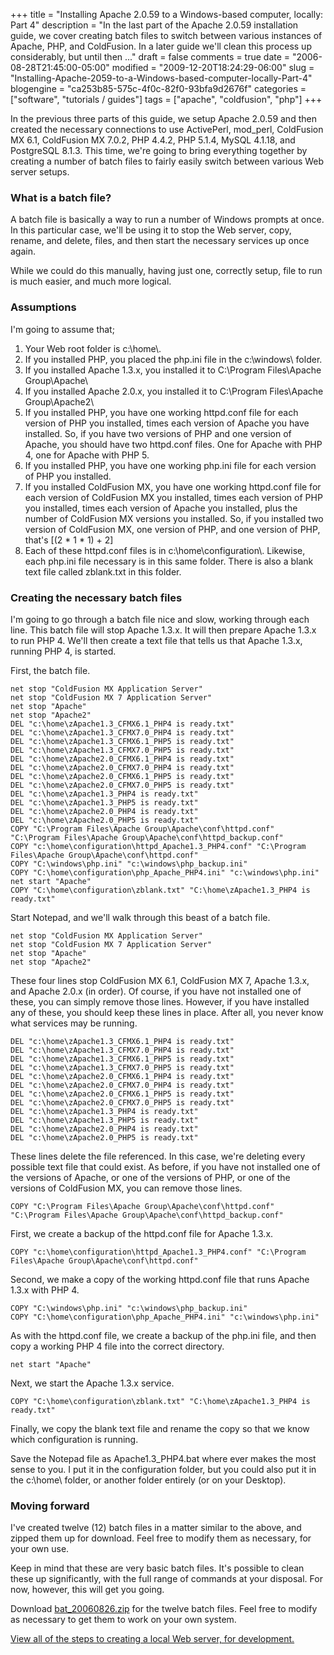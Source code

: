 +++
title = "Installing Apache 2.0.59 to a Windows-based computer, locally: Part 4"
description = "In the last part of the Apache 2.0.59 installation guide, we cover creating batch files to switch between various instances of Apache, PHP, and ColdFusion. In a later guide we'll clean this process up considerably, but until then ..."
draft = false
comments = true
date = "2006-08-28T21:45:00-05:00"
modified = "2009-12-20T18:24:29-06:00"
slug = "Installing-Apache-2059-to-a-Windows-based-computer-locally-Part-4"
blogengine = "ca253b85-575c-4f0c-82f0-93bfa9d2676f"
categories = ["software", "tutorials / guides"]
tags = ["apache", "coldfusion", "php"]
+++

<p>In the previous three parts of this guide, we setup Apache 2.0.59 and then created the necessary connections to use ActivePerl, mod_perl, ColdFusion MX 6.1, ColdFusion MX 7.0.2, PHP 4.4.2, PHP 5.1.4, MySQL 4.1.18, and PostgreSQL 8.1.3. This time, we're going to bring everything together by creating a number of batch files to fairly easily switch between various Web server setups.</p>
<h3>What is a batch file?</h3>
<p>A batch file is basically a way to run a number of Windows prompts at once. In this particular case, we'll be using it to stop the Web server, copy, rename, and delete, files, and then start the necessary services up once again.<!--adsense--></p>
<p>While we could do this manually, having just one, correctly setup, file to run is much easier, and much more logical.</p>
<h3>Assumptions</h3>
<p>I'm going to assume that;</p>
<ol>
<li>Your Web root folder is c:\home\.</li>
<li>If you installed PHP, you placed the php.ini file in the c:\windows\ folder. </li>
<li>If you installed Apache 1.3.x, you installed it to C:\Program Files\Apache Group\Apache\ </li>
<li>If you installed Apache 2.0.x, you installed it to C:\Program Files\Apache Group\Apache2\ </li>
<li>If you installed PHP, you have one working httpd.conf file for each version of PHP you installed, times each version of Apache you have installed. So, if you have two versions of PHP and one version of Apache, you should have two httpd.conf files. One for Apache with PHP 4, one for Apache with PHP 5. </li>
<li>If you installed PHP, you have one working php.ini file for each version of PHP you installed. </li>
<li>If you installed ColdFusion MX, you have one working httpd.conf file for each version of ColdFusion MX you installed, times each version of PHP you installed, times each version of Apache you installed, plus the number of ColdFusion MX versions you installed. So, if you installed two version of ColdFusion MX, one version of PHP, and one version of PHP, that's [(2 * 1 * 1) + 2] </li>
<li>Each of these httpd.conf files is in c:\home\configuration\. Likewise, each php.ini file necessary is in this same folder. There is also a blank text file called zblank.txt in this folder. </li>
</ol>
<h3>Creating the necessary batch files</h3>
<p>I'm going to go through a batch file nice and slow, working through each line. This batch file will stop Apache 1.3.x. It will then prepare Apache 1.3.x to run PHP 4. We'll then create a text file that tells us that Apache 1.3.x, running PHP 4, is started.</p>
<p>First, the batch file.</p>
<pre class="code"><code class="powershell">net stop "ColdFusion MX Application Server"
net stop "ColdFusion MX 7 Application Server"
net stop "Apache"
net stop "Apache2"
DEL "c:\home\zApache1.3_CFMX6.1_PHP4 is ready.txt"
DEL "c:\home\zApache1.3_CFMX7.0_PHP4 is ready.txt"
DEL "c:\home\zApache1.3_CFMX6.1_PHP5 is ready.txt"
DEL "c:\home\zApache1.3_CFMX7.0_PHP5 is ready.txt"
DEL "c:\home\zApache2.0_CFMX6.1_PHP4 is ready.txt"
DEL "c:\home\zApache2.0_CFMX7.0_PHP4 is ready.txt"
DEL "c:\home\zApache2.0_CFMX6.1_PHP5 is ready.txt"
DEL "c:\home\zApache2.0_CFMX7.0_PHP5 is ready.txt"
DEL "c:\home\zApache1.3_PHP4 is ready.txt"
DEL "c:\home\zApache1.3_PHP5 is ready.txt"
DEL "c:\home\zApache2.0_PHP4 is ready.txt"
DEL "c:\home\zApache2.0_PHP5 is ready.txt"
COPY "C:\Program Files\Apache Group\Apache\conf\httpd.conf" "C:\Program Files\Apache Group\Apache\conf\httpd_backup.conf"
COPY "c:\home\configuration\httpd_Apache1.3_PHP4.conf" "C:\Program Files\Apache Group\Apache\conf\httpd.conf"
COPY "C:\windows\php.ini" "c:\windows\php_backup.ini"
COPY "C:\home\configuration\php_Apache_PHP4.ini" "c:\windows\php.ini"
net start "Apache"
COPY "C:\home\configuration\zblank.txt" "C:\home\zApache1.3_PHP4 is ready.txt"</code></pre>
<p>Start Notepad, and we'll walk through this beast of a batch file.</p>
<pre class="code"><code class="powershell">net stop "ColdFusion MX Application Server"
net stop "ColdFusion MX 7 Application Server"
net stop "Apache"
net stop "Apache2"</code></pre>
<p>These four lines stop ColdFusion MX 6.1, ColdFusion MX 7, Apache 1.3.x, and Apache 2.0.x (in order). Of course, if you have not installed one of these, you can simply remove those lines. However, if you have installed any of these, you should keep these lines in place. After all, you never know what services may be running.</p>
<pre class="code"><code class="powershell">DEL "c:\home\zApache1.3_CFMX6.1_PHP4 is ready.txt"
DEL "c:\home\zApache1.3_CFMX7.0_PHP4 is ready.txt"
DEL "c:\home\zApache1.3_CFMX6.1_PHP5 is ready.txt"
DEL "c:\home\zApache1.3_CFMX7.0_PHP5 is ready.txt"
DEL "c:\home\zApache2.0_CFMX6.1_PHP4 is ready.txt"
DEL "c:\home\zApache2.0_CFMX7.0_PHP4 is ready.txt"
DEL "c:\home\zApache2.0_CFMX6.1_PHP5 is ready.txt"
DEL "c:\home\zApache2.0_CFMX7.0_PHP5 is ready.txt"
DEL "c:\home\zApache1.3_PHP4 is ready.txt"
DEL "c:\home\zApache1.3_PHP5 is ready.txt"
DEL "c:\home\zApache2.0_PHP4 is ready.txt"
DEL "c:\home\zApache2.0_PHP5 is ready.txt"</code></pre>
<p>These lines delete the file referenced. In this case, we're deleting every possible text file that could exist. As before, if you have not installed one of the versions of Apache, or one of the versions of PHP, or one of the versions of ColdFusion MX, you can remove those lines.</p>
<pre class="code"><code class="powershell">COPY "C:\Program Files\Apache Group\Apache\conf\httpd.conf" "C:\Program Files\Apache Group\Apache\conf\httpd_backup.conf"</code></pre>
<p>First, we create a backup of the httpd.conf file for Apache 1.3.x.</p>
<pre class="code"><code class="powershell">COPY "c:\home\configuration\httpd_Apache1.3_PHP4.conf" "C:\Program Files\Apache Group\Apache\conf\httpd.conf"</code></pre>
<p>Second, we make a copy of the working httpd.conf file that runs Apache 1.3.x with PHP 4.</p>
<pre class="code"><code class="powershell">COPY "C:\windows\php.ini" "c:\windows\php_backup.ini"
COPY "C:\home\configuration\php_Apache_PHP4.ini" "c:\windows\php.ini"</code></pre>
<p>As with the httpd.conf file, we create a backup of the php.ini file, and then copy a working PHP 4 file into the correct directory.</p>
<pre class="code"><code class="powershell">net start "Apache"</code></pre>
<p>Next, we start the Apache 1.3.x service.</p>
<pre class="code"><code class="powershell">COPY "C:\home\configuration\zblank.txt" "C:\home\zApache1.3_PHP4 is ready.txt"</code></pre>
<p>Finally, we copy the blank text file and rename the copy so that we know which configuration is running.</p>
<p>Save the Notepad file as Apache1.3_PHP4.bat where ever makes the most sense to you. I put it in the configuration folder, but you could also put it in the c:\home\ folder, or another folder entirely (or on your Desktop).</p>
<h3>Moving forward</h3>
<p>I've created twelve (12) batch files in a matter similar to the above, and zipped them up for download. Feel free to modify them as necessary, for your own use.</p>
<p>Keep in mind that these are very basic batch files. It's possible to clean these up significantly, with the full range of commands at your disposal. For now, however, this will get you going.</p>
<p>Download <a title="Batch files for switching between our servers" rel="download" href="http://strivinglife.com/files/2006/08/bat_20060826.zip">bat_20060826.zip</a> for the twelve batch files. Feel free to modify as necessary to get them to work on your own system.</p>
<p><a href="http://strivinglife.net/wordpress/a-local-apache-web-server-on-a-windows-xp-computer/">View all of the steps to creating a local Web server, for development.</a></p>
